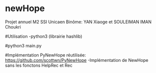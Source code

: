 # newHope
Projet annuel M2 SSI Unicaen
Binôme: YAN Xiaoge et SOULEIMAN IMAN Choukri

#Utilisation
-python3 (librairie hashlib)

#python3 main.py

#Implémentation PyNewHope réutilisée: https://github.com/scottwn/PyNewHope
-Implémentation de NewHope sans les fonctons HelpRec et Rec
